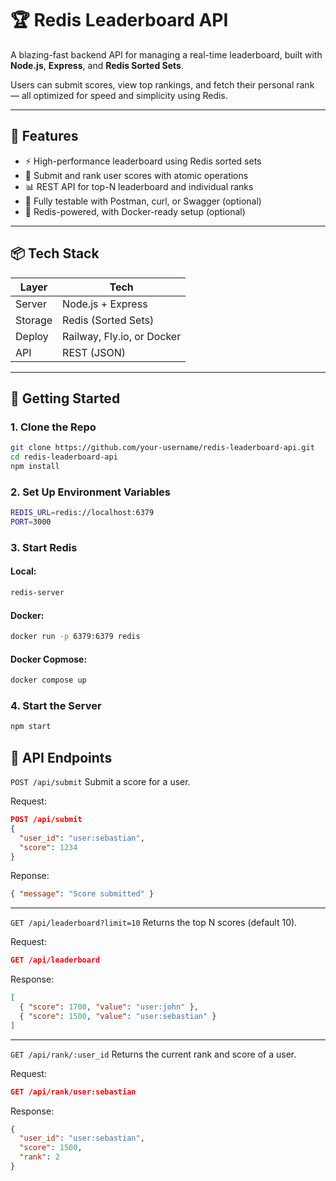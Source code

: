 # 🏆 Redis Leaderboard API

A blazing-fast backend API for managing a real-time leaderboard, built with **Node.js**, **Express**, and **Redis Sorted Sets**.

Users can submit scores, view top rankings, and fetch their personal rank — all optimized for speed and simplicity using Redis.

---

## 🔧 Features

- ⚡ High-performance leaderboard using Redis sorted sets
- 🧮 Submit and rank user scores with atomic operations
- 📊 REST API for top-N leaderboard and individual ranks
- 🧪 Fully testable with Postman, curl, or Swagger (optional)
- 🐳 Redis-powered, with Docker-ready setup (optional)

---

## 📦 Tech Stack

| Layer   | Tech             |
|---------|------------------|
| Server  | Node.js + Express |
| Storage | Redis (Sorted Sets) |
| Deploy  | Railway, Fly.io, or Docker |
| API     | REST (JSON)      |

---

## 🚀 Getting Started

### 1. Clone the Repo

```bash
git clone https://github.com/your-username/redis-leaderboard-api.git
cd redis-leaderboard-api
npm install
```

### 2. Set Up Environment Variables
```bash
REDIS_URL=redis://localhost:6379
PORT=3000
```


### 3. Start Redis
#### Local:
```bash
redis-server
```
#### Docker:
```bash
docker run -p 6379:6379 redis
```
#### Docker Copmose:
```bash
docker compose up

```

### 4. Start the Server
```bash
npm start
```

## 🧪 API Endpoints
`POST /api/submit`
Submit a score for a user.

Request:
```json
POST /api/submit
{
  "user_id": "user:sebastian",
  "score": 1234
}
```
Reponse:
```json
{ "message": "Score submitted" }
```

---
`GET /api/leaderboard?limit=10`
Returns the top N scores (default 10).

Request:
```json
GET /api/leaderboard
```
Response:
```json
[
  { "score": 1700, "value": "user:john" },
  { "score": 1500, "value": "user:sebastian" }
]

```

---
`GET /api/rank/:user_id`
Returns the current rank and score of a user.

Request:
```json
GET /api/rank/user:sebastian
```
Response:
```json
{
  "user_id": "user:sebastian",
  "score": 1500,
  "rank": 2
}
```
